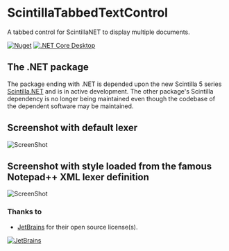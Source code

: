 # ScintillaTabbedTextControl
A tabbed control for ScintillaNET to display multiple documents.

[![Nuget](https://img.shields.io/nuget/v/VPKSoft.ScintillaTabbedTextControl)](https://www.nuget.org/packages/VPKSoft.ScintillaTabbedTextControl/)
[![.NET Core Desktop](https://github.com/VPKSoft/ScintillaTabbedTextControl/actions/workflows/dotnet-desktop.yml/badge.svg)](https://github.com/VPKSoft/ScintillaTabbedTextControl/actions/workflows/dotnet-desktop.yml)

## The .NET package
The package ending with .NET is depended upon the new Scintilla 5 series [Scintilla.NET](https://www.nuget.org/packages/Scintilla.NET/) and is in active development. The other package's Scintilla dependency is no longer being maintained even though the codebase of the dependent software may be maintained.

## Screenshot with default lexer
![ScreenShot](http://www.vpksoft.net/images/screenshots/misclib/ScintillaTabbedTextControl/ScintillaTabbedTextControl_1.png)

## Screenshot with style loaded from the famous Notepad++ XML lexer definition
![ScreenShot](http://www.vpksoft.net/images/screenshots/misclib/ScintillaTabbedTextControl/ScintillaTabbedTextControl_2.png)

### Thanks to
* [JetBrains](https://www.jetbrains.com/?from=ScintillaTabbedTextControl) for their open source license(s).

[![JetBrains](http://www.vpksoft.net/site/External/JetBrains/jetbrains.svg)](https://www.jetbrains.com/?from=ScintillaTabbedTextControl)
